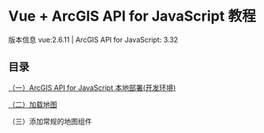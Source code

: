# Vue + ArcGIS API for JavaScript 教程

版本信息 vue:2.6.11 | ArcGIS API for JavaScript: 3.32

## 目录

[（一）ArcGIS API for JavaScript 本地部署(开发环境)](https://luckrain7.github.io/arcgis-api-for-javascript-vue/Demo-1/)

[（二）加载地图](https://luckrain7.github.io/arcgis-api-for-javascript-vue/Demo-2/)

（三）添加常规的地图组件
